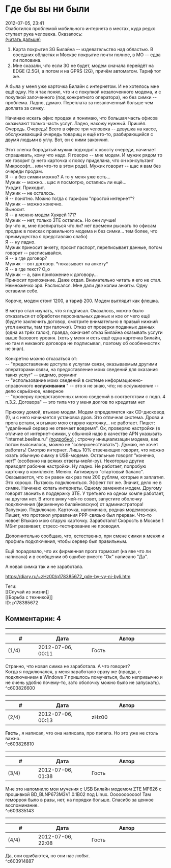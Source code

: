 Где бы вы ни были
=================

  
2012-07-05, 23:41  
 Озаботился проблемой мобильного интернета в местах, куда редко ступает рука человека. Оказалось:   
  [(читать дальше)](https://zHz00.diary.ru/p178385672.htm?index=1#linkmore178385672m1)      
 1. Карта покрытия 3G Билайна -- издевательство над областью. В соседних областях и Москве покрытие почти полное, в МО -- едва ли половина.   
 2. Мне сказали, что если 3G не будет, модем сначала перейдёт на EDGE (2.5G), а потом и на GPRS (2G), причём автоматом. Тариф тот же.   
   
 А была у меня уже карточка Билайн с интернетом. И не хотелось мне ещё одну. Но я так понял, что и с покупкой незалоченного модема, и с покупкой залоченного (под конкретного оператора), но без симки -- проблема. Ладно, думаю. Переплата за незалоченный больше чем доплата за симку.   
   
 Начинаю искать офис продаж и понимаю, что большая часть офисов оказывают только часть услуг. Ладно, нахожу нужный. Пришёл. Очередь. Очередь! Всего в офисе три человека -- девушка на кассе, обслуживающий очередь товарищ и ещё кто-то, разбирающийся с двумя людьми в углу. Вот, он с ними закончил.   
   
 Этот слегка бородатый мужик подходит к хвосту очереди, начинает спрашивать, кому что надо. Я говорю -- мне модем. И мужик рядом то же говорит (у него карточка к поясу приделана, что он консультант Микрософт... или что-то в этом роде). Мужик говорит -- щас я вам без очереди продам.   
 Я -- а без симки можно? А то у меня уже есть...   
 Мужик -- можно... щас я посмотрю, остались ли ещё...   
 Уходит. Приходит.   
 Мужик -- не осталось.   
 Я -- понятно. Можно тогда с тарифом "простой интернет"?   
 Мужик -- можно конечно.   
 Выносит.   
 Я -- а можно модем Хуявей 171?   
 Мужик -- нет, только ЗТЕ остались. Но они лучше!   
 (ну что ж, мне препираться что ли? нет времени рыскать по офисам продаж в поисках правильного модема и без симки... тем более, что преимущества я представляю слабо)   
 Я -- ну ладно.   
 Мужик приносит анкету, просит паспорт, переписывает данные, потом говорит -- расписывайся.   
 Я -- а где договор?   
 Мужик -- вот договор. \*показывает на анкету\*   
 Я -- а где текст? О\_о   
 Мужик -- а, вам приложение к договору...   
 Приносит приложение. Даже отдал. Внимательно читать я его не стал. Немножечко зря. Расписался. Мне дали  *две*  копии анкеты. Одну оставили себе.   
   
 Короче, модем стоит 1200, а тариф 200. Модем выглядит как флешка.   
   
 В метро стал изучать, что я подписал. Оказалось, можно было отказаться от обработки персональных данных и кое от чего ещё (будете заключить договор, смотрите внимательно в правый нижний угол анкеты, там три галочки). Отказ от проверки поданных данных (одна из трёх галок), правда, означает отказ Билайна оказывать услуги выше базового уровня. (хоть у меня и есть ещё одна карточка Билайн, но там я никакого договора не подписывал, поэтому об особенностях не знал).   
   
 Конкретно можно отказаться от:   
 -- "предоставление доступа к услугам связи, оказываемым другими операторами связи, на предоставление моих сведений для оказания таких услуг" -- видимо, роуминг   
 -- "использование моих сведений в системе информационно-справочного  **ослуживания**  " -- это я не знаю, что; но  *ослуживание*  -- дело серьёзное, наверное   
 -- "проверку предоставленных мною сведений в соответствии с подп. 4 п.3.2. Договора" -- это типа что у меня долгов по кредитам нет   
   
 Прихожу домой, втыкаю модем. Модем определяется как CD-дисковод (!), и с него начинается установка дров. Это отличная система. Дрова и прога встали, я втыкаю мою старую карточку... не работает. Пишет: "удалённый сервер не отвечает вовремя". Ок, проверяю настройки (в отличие от интернет-симки, у обычной надо в качестве APN указывать "internet.beeline.ru"  [(подробно)](https://adminzubkov.blogspot.com/2012/05/usb.html)  ; строчку инициализации модема, как потом выяснилось, можно не "совершенствовать"). Думаю, не хочет работать! Смотрю интернет. Лишь 10% отвечающих говорит, что можно юзать обычную симку в USB-модеме. Остальные говорят "конечно, нет!" (особенно на всяких ответы-мейл-ру). Некоторые другие приводят рабочие настройки. Ну ладно. Не работает, попробую карточку в комплекте. Меняю. Активирую "стартовый баланс". Оказывается, что он равен как раз тем 200 рублям, которые я заплатил. Это хорошо. Пытаюсь подключиться. Эффект тот же. Значит, дело не в симке. Начинаю копать интернеты. Одному заменили модем. Другому говорят звонить в поддержку ЗТЕ. У третьего на одном компе работает, на другом нет. В итоге вижу чей-то совет, запустите оболочку подключения (фирменную билайновскую) от администратора! Запускаю. Подключаю. Карточка, напоминаю, родная модемовская. Пишет, что протокол управления PPP-связью был прерван. Что-то новое! Втыкаю мою старую карточку. Заработало! Скорость в Москве 1 МБит развивает, стресс-тестирование не проводил.   
   
 Дополнительно сообщаю, что, естественно, при смене симки я менял и профиль подключения, чтобы сервер был правильным.   
   
 Ещё порадовало, что их фирменная прога тормозит (на яве что ли написана) и в сообщении об ошибке вместо "Ок" написано "Да".   
   
 А новая симка так и не заработала.     
  
<https://diary.ru/~zHz00/p178385672_gde-by-vy-ni-byli.htm>  
  
Теги:  
[[Случай из жизни]]  
[[Борьба с техникой]]  
ID: p178385672  


Комментарии: 4
--------------

  


---



|         #         |              Дата              |                     Автор                     |           ID           |
| --- | --- | --- | --- |
| (1/4) | 2012-07-06, 00:11 | Гость | c603826600 |

  
 Странно, что новая симка не заработала. А что говорит?   
 Когда я подключался, у меня заработало сразу же (правда, с подключением в Windows 7 пришлось помучаться, было непривычно и не очень удобно почему-то, зато оболочку можно было не запускать).   
 ^c603826600

---



|         #         |              Дата              |                     Автор                     |           ID           |
| --- | --- | --- | --- |
| (2/4) | 2012-07-06, 00:13 | zHz00 | c603826810 |

  
  **Гость**  , я написал, что она написала, про пэпэпэ. Но это уже не столь важно.   
 ^c603826810

---



|         #         |              Дата              |                     Автор                     |           ID           |
| --- | --- | --- | --- |
| (3/4) | 2012-07-06, 01:38 | Гость | c603835143 |

  
 Мне это напомнило мои мучения с USB Билайн модемом ZTE MF626 с прошивкой BD\_BLNP673M3V1.0.1B02 под Linux.  Ооооооооооо! Там геморроя было в разы, нет, на порядки больше.  Спасибо за ценное воспоминание.   
 ^c603835143

---



|         #         |              Дата              |                     Автор                     |           ID           |
| --- | --- | --- | --- |
| (4/4) | 2012-07-06, 22:08 | Гость | c603914887 |

  
 Да, они ошибаются, но они нас любят.   
 ^c603914887